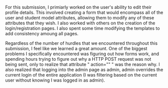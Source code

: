 For this submission, I primiarly worked on the user's ability to edit their profile details. This involved creating a form that would encompass all of the user and student model attributes, allowing them to modify any of these attributes that they wish. I also worked with others on the creation of the login/registration pages. I also spent some time modifying the templates to add consistency amoung all pages. 

Regardless of the number of hurdles that we encountered throughout this submission, I feel like we learned a great amount. One of the biggest problems I specifically encountered was figuring out how forms work, and spending hours trying to figure out why a HTTP POST request was not being sent, only to realize that attribute " action="" " was the reason why. I also realized that logging into the admin page as admin, admin overrides the current login of the entire application (I was filtering based on the current user without knowing I was logged in as admin). 